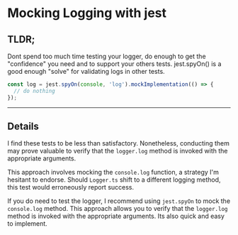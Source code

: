 # Mocking Logging with jest

## TLDR;

Dont spend too much time testing your logger, do enough to get the "confidence" you need and to support your others tests. jest.spyOn() is a good enough "solve" for validating logs in other tests.

```typescript
const log = jest.spyOn(console, 'log').mockImplementation(() => {
  // do nothing
});
```

---

## Details

I find these tests to be less than satisfactory. Nonetheless, conducting them may prove valuable to verify that the `logger.log` method is invoked with the appropriate arguments.

This approach involves mocking the `console.log` function, a strategy I'm hesitant to endorse. Should `Logger.ts` shift to a different logging method, this test would erroneously report success.

If you do need to test the logger, I recommend using `jest.spyOn` to mock the `console.log` method. This approach allows you to verify that the `logger.log` method is invoked with the appropriate arguments. Its also quick and easy to implement.
